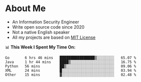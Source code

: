 # About Me

- An Information Security Engineer
- Write open source code since 2020
- Not a native English speaker
- All my projects are based on [MIT License](https://opensource.org/licenses/MIT)

📊 **This Week I Spent My Time On:**
<!--START_SECTION:waka-->
```text
Go       6 hrs 46 mins   ████████████████▒░░░░░░░░   65.07 % 
Java     1 hr 44 mins    ████▒░░░░░░░░░░░░░░░░░░░░   16.75 % 
Python   56 mins         ██▒░░░░░░░░░░░░░░░░░░░░░░   09.06 % 
XML      24 mins         █░░░░░░░░░░░░░░░░░░░░░░░░   03.94 % 
Other    15 mins         ▓░░░░░░░░░░░░░░░░░░░░░░░░   02.48 % 
```
<!--END_SECTION:waka-->

